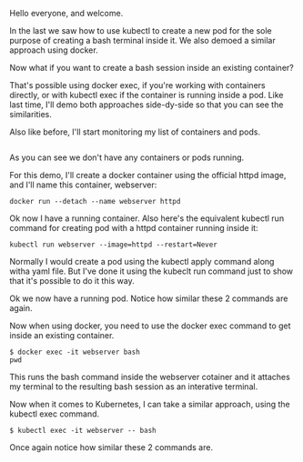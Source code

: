 Hello everyone, and welcome. 


In the last we saw how to use kubectl to create a new pod for the sole purpose of creating a bash terminal inside it. We also demoed a similar approach using docker. 

Now what if you want to create a bash session inside an existing container?

That's possible using docker exec, if you're working with containers directly, or with kubectl exec if the container is running inside a pod. Like last time, I'll demo both approaches side-dy-side so that you can see the similarities. 

Also like before, I'll start monitoring my list of containers and pods. 

```

```

As you can see we don't have any containers or pods running. 

For this demo, I'll create a docker container using the official httpd image, and I'll name this container, webserver:

```
docker run --detach --name webserver httpd
```

Ok now I have a running container. Also here's the equivalent kubectl run command for creating pod with a httpd container running inside it:

```
kubectl run webserver --image=httpd --restart=Never 
```

Normally I would create a pod using the kubectl apply command along witha yaml file. But I've done it using the kubeclt run command just to show that it's possible to do it this way. 

Ok we now have a running pod. Notice how similar these 2 commands are again. 



Now when using docker, you need to use the docker exec command to get inside an existing container. 

```
$ docker exec -it webserver bash
pwd
```

This runs the bash command inside the webserver cotainer and it attaches my terminal to the resulting bash session as an interative terminal.


Now when it comes to Kubernetes, I can take a similar approach, using the kubectl exec command. 

```
$ kubectl exec -it webserver -- bash
```

Once again notice how similar these 2 commands are. 
